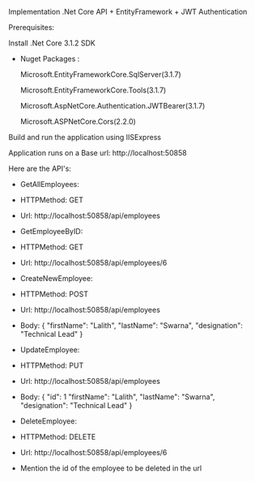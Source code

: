 Implementation .Net Core API + EntityFramework + JWT Authentication

Prerequisites:

Install .Net Core 3.1.2 SDK

  * Nuget Packages :
  
    Microsoft.EntityFrameworkCore.SqlServer(3.1.7)
    
    Microsoft.EntityFrameworkCore.Tools(3.1.7)
    
    Microsoft.AspNetCore.Authentication.JWTBearer(3.1.7)
    
    Microsoft.ASPNetCore.Cors(2.2.0)

 Build and run the application using IISExpress

 Application runs on a Base url: http://localhost:50858

 Here are the API's:
 
  * GetAllEmployees:
  
  * HTTPMethod: GET
  
  * Url: http://localhost:50858/api/employees
  
  * GetEmployeeByID:
  
  * HTTPMethod: GET
  * Url: http://localhost:50858/api/employees/6
  
  * CreateNewEmployee:
  * HTTPMethod: POST
  * Url: http://localhost:50858/api/employees
  * Body:
    {
     "firstName": "Lalith",
    "lastName": "Swarna",
    "designation": "Technical Lead"
    }
  
  * UpdateEmployee:
  * HTTPMethod: PUT
  * Url: http://localhost:50858/api/employees
  * Body:
        {
          "id": 1
          "firstName": "Lalith",
          "lastName": "Swarna",
          "designation": "Technical Lead"
         }

  * DeleteEmployee:
  * HTTPMethod: DELETE
  * Url: http://localhost:50858/api/employees/6
  * Mention the id of the employee to be deleted in the url
